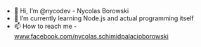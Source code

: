 - 👋 Hi, I’m @nycodev - Nycolas Borowski
- 🌱 I’m currently learning Node.js and actual programming itself
- 📫 How to reach me - www.facebook.com/nycolas.schimidpalacioborowski

<!---
nycodev/nycodev is a ✨ special ✨ repository because its `README.md` (this file) appears on your GitHub profile.
You can click the Preview link to take a look at your changes.
--->
